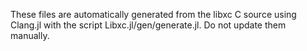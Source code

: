 These files are automatically generated from the libxc C source
using Clang.jl with the script Libxc.jl/gen/generate.jl.
Do not update them manually.
